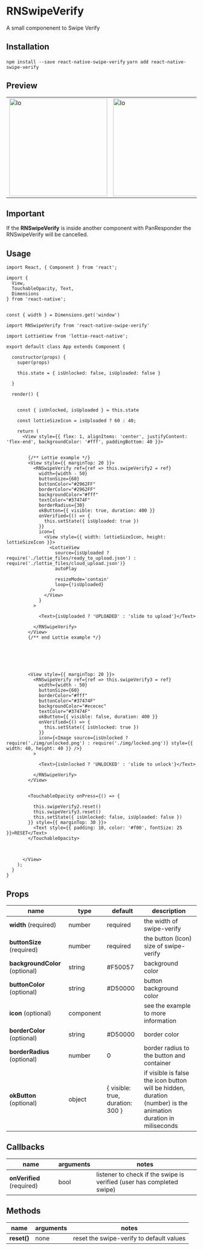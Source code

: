 RNSwipeVerify
=========

A small componenent to Swipe Verify

## Installation

  `npm install --save react-native-swipe-verify`
   `yarn add react-native-swipe-verify`

## Preview

| | |
| --- | --- |
| <img width="259" alt="lo" src="https://user-images.githubusercontent.com/15864336/48955616-ba636900-ef1c-11e8-915b-5fa53939ffb3.png"> | <img width="259" alt="lo" src="https://user-images.githubusercontent.com/15864336/49022236-5a5e0400-f162-11e8-9c71-50f21cd999e1.png"> |



## Important
If the **RNSwipeVerify** is inside another component with PanResponder the  RNSwipeVerify will be cancelled.


## Usage


```JSX
import React, { Component } from 'react';

import {
  View,
  TouchableOpacity, Text,
  Dimensions
} from 'react-native';


const { width } = Dimensions.get('window')

import RNSwipeVerify from 'react-native-swipe-verify'

import LottieView from 'lottie-react-native';

export default class App extends Component {

  constructor(props) {
    super(props)

    this.state = { isUnlocked: false, isUploaded: false }

  }

  render() {


    const { isUnlocked, isUploaded } = this.state

    const lottieSizeIcon = isUploaded ? 60 : 40;

    return (
      <View style={{ flex: 1, alignItems: 'center', justifyContent: 'flex-end', backgroundColor: '#fff', paddingBottom: 40 }}>


        {/** Lottie example */}
        <View style={{ marginTop: 20 }}>
          <RNSwipeVerify ref={ref => this.swipeVerify2 = ref}
            width={width - 50}
            buttonSize={60}
            buttonColor="#2962FF"
            borderColor="#2962FF"
            backgroundColor="#fff"
            textColor="#37474F"
            borderRadius={30}
            okButton={{ visible: true, duration: 400 }}
            onVerified={() => {
              this.setState({ isUploaded: true })
            }}
            icon={
              <View style={{ width: lottieSizeIcon, height: lottieSizeIcon }}>
                <LottieView
                  source={isUploaded ? require('./lottie_files/ready_to_upload.json') : require('./lottie_files/cloud_upload.json')}
                  autoPlay

                  resizeMode='contain'
                  loop={!isUploaded}
                />
              </View>
            }
          >

            <Text>{isUploaded ? 'UPLOADED' : 'slide to upload'}</Text>

          </RNSwipeVerify>
        </View>
        {/** end Lottie example */}






        <View style={{ marginTop: 20 }}>
          <RNSwipeVerify ref={ref => this.swipeVerify3 = ref}
            width={width - 50}
            buttonSize={60}
            borderColor="#fff"
            buttonColor="#37474F"
            backgroundColor="#ececec"
            textColor="#37474F"
            okButton={{ visible: false, duration: 400 }}
            onVerified={() => {
              this.setState({ isUnlocked: true })
            }}
            icon={<Image source={isUnlocked ? require('./img/unlocked.png') : require('./img/locked.png')} style={{ width: 40, height: 40 }} />}
          >

            <Text>{isUnlocked ? 'UNLOCKED' : 'slide to unlock'}</Text>

          </RNSwipeVerify>
        </View>


        <TouchableOpacity onPress={() => {

          this.swipeVerify2.reset()
          this.swipeVerify3.reset()
          this.setState({ isUnlocked: false, isUploaded: false })
        }} style={{ marginTop: 30 }}>
          <Text style={{ padding: 10, color: '#f00', fontSize: 25 }}>RESET</Text>
        </TouchableOpacity>



      </View>
    );
  }
}
```


## Props
| name | type | default | description |
| --- | --- | --- | --- |
| **width** (required) | number | required | the width of swipe-verify |
| **buttonSize** (required) | number | required | the button (Icon) size of swipe-verify |
| **backgroundColor** (optional) | string | #F50057 | background color |
| **buttonColor** (optional) | string | #D50000 | button background color |
| **icon** (optional) | component |  | see the example to more information |
| **borderColor** (optional) | string | #D50000 | border color |
| **borderRadius** (optional) | number | 0 | border radius to the button and container |
| **okButton** (optional) | object | { visible: true, duration: 300 } | if  visible is false the icon button will be hidden, duration (number) is the animation duration in miliseconds |



## Callbacks

| name | arguments | notes |
| --- | --- | --- |
| **onVerified** (required) | bool | listener to check if the swipe is verified (user has completed swipe) |



## Methods

| name | arguments | notes |
| --- | --- | --- |
| **reset()** | none | reset the swipe-verify to default values |
